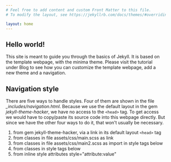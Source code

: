 ```yaml
---
# Feel free to add content and custom Front Matter to this file.
# To modify the layout, see https://jekyllrb.com/docs/themes/#overriding-theme-defaults

layout: home
---
```


## Hello world!

This site is meant to guide you through the basics of Jekyll. It is based on the template webpage, with the minima theme. Please visit the tutorial under Blog to see how you can customize the template webpage, add a new theme and a navigation.

## Navigation style
There are five ways to handle styles. Four of them are shown in the file *_includes/navigation.html*. Because we use the default layout in the gem *jekyll-theme-hacker*, we have no access to the `<head>` tag. To get access we would have to copy/paste its source code into this webpage directly. But since we have the other four ways to do it, that won't usually be necessary.
 
1. from gem jekyll-theme-hacker, via a link in its default layout `<head>` tag 
2. from classes in file assets/css/main.scss as link
3. from classes in file assets/css/main2.scss as import in style tags below
4. from classes in style tags below
5. from inline style attributes style="attribute:value"

  

